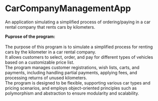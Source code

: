 # CarCompanyManagementApp
An application simulating a simplified process of ordering/paying in a car rental company that rents cars by kilometers.


**Puprose of the program:** <br /><br />
The purpose of this program is to simulate a simplified process for renting cars by the kilometer in a car rental company. <br />
It allows customers to select, order, and pay for different types of vehicles based on a customizable price list. <br />
The program manages customer registrations, wish lists, carts, and payments, including handling partial payments, applying fees, and processing returns of unused kilometers.<br />
The program is designed to be flexible, supporting various car types and pricing scenarios, and employs object-oriented principles such as polymorphism and abstraction to ensure modularity and scalability.

